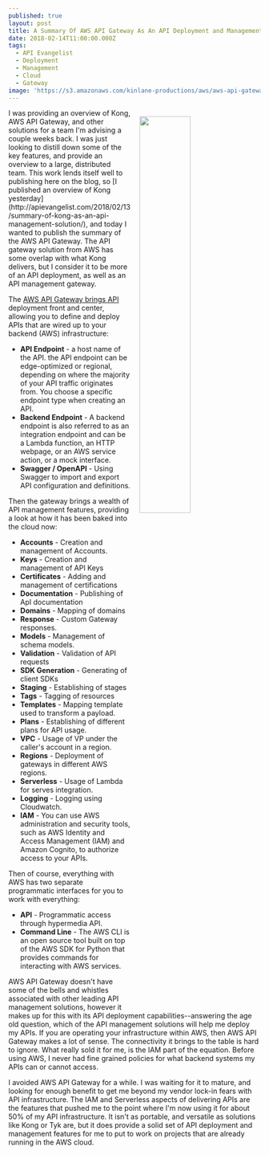 ```yaml
---
published: true
layout: post
title: A Summary Of AWS API Gateway As An API Deployment and Management Solution
date: 2018-02-14T11:00:00.000Z
tags:
  - API Evangelist
  - Deployment
  - Management
  - Cloud
  - Gateway
image: 'https://s3.amazonaws.com/kinlane-productions/aws/aws-api-gateway-icon.png'
---
```

<p><img src="https://s3.amazonaws.com/kinlane-productions/aws/aws-api-gateway-icon.png" align="right" width="45%" style="padding: 15px;" /></p>I was providing an overview of Kong, AWS API Gateway, and other solutions for a team I'm advising a couple weeks back. I was just looking to distill down some of the key features, and provide an overview to a large, distributed team. This work lends itself well to publishing here on the blog, so [I published an overview of Kong yesterday](http://apievangelist.com/2018/02/13/summary-of-kong-as-an-api-management-solution/), and today I wanted to publish the summary of the AWS API Gateway. The API gateway solution from AWS has some overlap with what Kong delivers, but I consider it to be more of an API deployment, as well as an API management gateway.

The [AWS API Gateway brings API](https://aws.amazon.com/api-gateway/) deployment front and center, allowing you to define and deploy APIs that are wired up to your backend (AWS) infrastructure:

- **API Endpoint** - a host name of the API. the API endpoint can be edge-optimized or regional, depending on where the majority of your API traffic originates from. You choose a specific endpoint type when creating an API.
- **Backend Endpoint** - A backend endpoint is also referred to as an integration endpoint and can be a Lambda function, an HTTP webpage, or an AWS service action, or a mock interface.
- **Swagger / OpenAPI** - Using Swagger to import and export API configuration and definitions.

Then the gateway brings a wealth of API management features, providing a look at how it has been baked into the cloud now:

 - **Accounts** - Creation and management of Accounts.
 - **Keys** - Creation and management of API Keys
 - **Certificates** - Adding and management of certifications
 - **Documentation** - Publishing of ApI documentation
 - **Domains** - Mapping of domains
 - **Response** - Custom Gateway responses.
 - **Models** - Management of schema models.
 - **Validation** - Validation of API requests
 - **SDK Generation** - Generating of client SDKs
 - **Staging** - Establishing of stages
 - **Tags** - Tagging of resources
 - **Templates** - Mapping template used to transform a payload.
 - **Plans** - Establishing of different plans for API usage.
 - **VPC** - Usage of VP under the caller's account in a region.
 - **Regions** - Deployment of gateways in different AWS regions.
 - **Serverless** - Usage of Lambda for serves integration.
 - **Logging** - Logging using Cloudwatch.
 - **IAM** - You can use AWS administration and security tools, such as AWS Identity and Access Management (IAM) and Amazon Cognito, to authorize access to your APIs.

Then of course, everything with AWS has two separate programmatic interfaces for you to work with everything:

 - **API** - Programmatic access through hypermedia API.
 - **Command Line** - The AWS CLI is an open source tool built on top of the AWS SDK for Python that provides commands for interacting with AWS services.

 AWS API Gateway doesn't have some of the bells and whistles associated with other leading API management solutions, however it makes up for this with its API deployment capabilities--answering the age old question, which of the API management solutions will help me deploy my APIs. If you are operating your infrastructure within AWS, then AWS API Gateway makes a lot of sense. The connectivity it brings to the table is hard to ignore. What really sold it for me, is the IAM part of the equation. Before using AWS, I never had fine grained policies for what backend systems my APIs can or cannot access.

I avoided AWS API Gateway for a while. I was waiting for it to mature, and looking for enough benefit to get me beyond my vendor lock-in fears with API infrastructure. The IAM and Serverless aspects of delivering APIs are the features that pushed me to the point where I'm now using it for about 50% of my API infrastructure. It isn't as portable, and versatile as solutions like Kong or Tyk are, but it does provide a solid set of API deployment and management features for me to put to work on projects that are already running in the AWS cloud.
